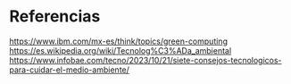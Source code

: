 # Referencias

https://www.ibm.com/mx-es/think/topics/green-computing  
https://es.wikipedia.org/wiki/Tecnolog%C3%ADa_ambiental  
https://www.infobae.com/tecno/2023/10/21/siete-consejos-tecnologicos-para-cuidar-el-medio-ambiente/  
